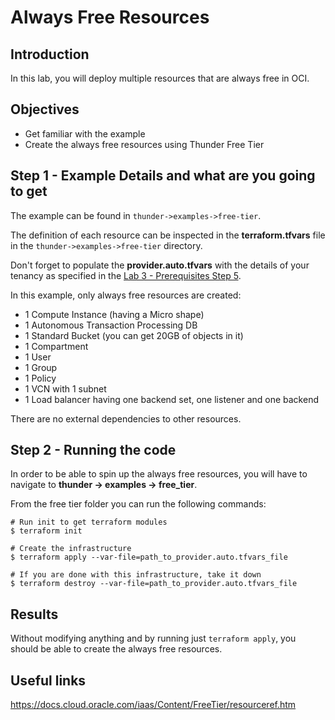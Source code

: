# Always Free Resources

## Introduction
In this lab, you will deploy multiple resources that are always free in OCI.

## Objectives
- Get familiar with the example
- Create the always free resources using Thunder Free Tier

## Step 1 - Example Details and what are you going to get
The example can be found in `thunder->examples->free-tier`.

The definition of each resource can be inspected in the **terraform.tfvars** file in the `thunder->examples->free-tier` directory.

Don't forget to populate the **provider.auto.tfvars** with the details of your tenancy as specified in the [Lab 3 - Prerequisites Step 5](../../../workshop/index.html?lab=lab-3-install-prepare-prerequisites).

In this example, only always free resources are created:
* 1 Compute Instance (having a Micro shape)
* 1 Autonomous Transaction Processing DB
* 1 Standard Bucket (you can get 20GB of objects in it)
* 1 Compartment
* 1 User
* 1 Group
* 1 Policy
* 1 VCN with 1 subnet
* 1 Load balancer having one backend set, one listener and one backend

There are no external dependencies to other resources.

## Step 2 - Running the code
In order to be able to spin up the always free resources, you will have to navigate to **thunder -> examples -> free_tier**.

From the free tier folder you can run the following commands:
```
# Run init to get terraform modules
$ terraform init

# Create the infrastructure
$ terraform apply --var-file=path_to_provider.auto.tfvars_file

# If you are done with this infrastructure, take it down
$ terraform destroy --var-file=path_to_provider.auto.tfvars_file
```

## Results
Without modifying anything and by running just `terraform apply`, you should be able to create the always free resources.

## Useful links
https://docs.cloud.oracle.com/iaas/Content/FreeTier/resourceref.htm
